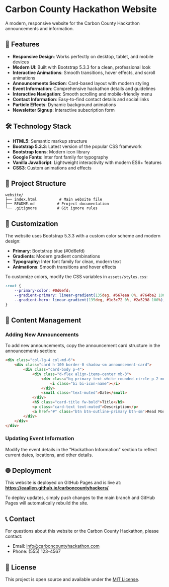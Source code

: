 # Carbon County Hackathon Website

A modern, responsive website for the Carbon County Hackathon announcements and information.

## 🚀 Features

- **Responsive Design**: Works perfectly on desktop, tablet, and mobile devices
- **Modern UI**: Built with Bootstrap 5.3.3 for a clean, professional look
- **Interactive Animations**: Smooth transitions, hover effects, and scroll animations
- **Announcements Section**: Card-based layout with modern styling
- **Event Information**: Comprehensive hackathon details and guidelines
- **Interactive Navigation**: Smooth scrolling and mobile-friendly menu
- **Contact Information**: Easy-to-find contact details and social links
- **Particle Effects**: Dynamic background animations
- **Newsletter Signup**: Interactive subscription form

## 🛠️ Technology Stack

- **HTML5**: Semantic markup structure
- **Bootstrap 5.3.3**: Latest version of the popular CSS framework
- **Bootstrap Icons**: Modern icon library
- **Google Fonts**: Inter font family for typography
- **Vanilla JavaScript**: Lightweight interactivity with modern ES6+ features
- **CSS3**: Custom animations and effects

## 📁 Project Structure

```
website/
├── index.html          # Main website file
├── README.md          # Project documentation
└── .gitignore         # Git ignore rules
```

## 🎨 Customization

The website uses Bootstrap 5.3.3 with a custom color scheme and modern design:
- **Primary**: Bootstrap blue (#0d6efd)
- **Gradients**: Modern gradient combinations
- **Typography**: Inter font family for clean, modern text
- **Animations**: Smooth transitions and hover effects

To customize colors, modify the CSS variables in `assets/styles.css`:
```css
:root {
    --primary-color: #0d6efd;
    --gradient-primary: linear-gradient(135deg, #667eea 0%, #764ba2 100%);
    --gradient-hero: linear-gradient(135deg, #1e3c72 0%, #2a5298 100%);
}
```

## 📝 Content Management

### Adding New Announcements

To add new announcements, copy the announcement card structure in the announcements section:

```html
<div class="col-lg-4 col-md-6">
    <div class="card h-100 border-0 shadow-sm announcement-card">
        <div class="card-body p-4">
            <div class="d-flex align-items-center mb-3">
                <div class="bg-primary text-white rounded-circle p-2 me-3">
                    <i class="bi bi-icon-name"></i>
                </div>
                <small class="text-muted">Date</small>
            </div>
            <h5 class="card-title fw-bold">Title</h5>
            <p class="card-text text-muted">Description</p>
            <a href="#" class="btn btn-outline-primary btn-sm">Read More</a>
        </div>
    </div>
</div>
```

### Updating Event Information

Modify the event details in the "Hackathon Information" section to reflect current dates, locations, and other details.

## 🌐 Deployment

This website is deployed on GitHub Pages and is live at:
**https://eaallen.github.io/carboncountyhackers/**

To deploy updates, simply push changes to the main branch and GitHub Pages will automatically rebuild the site.

## 📞 Contact

For questions about this website or the Carbon County Hackathon, please contact:
- Email: info@carboncountyhackathon.com
- Phone: (555) 123-4567

## 📄 License

This project is open source and available under the [MIT License](LICENSE).